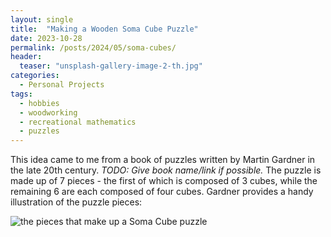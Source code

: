 ```yaml
---
layout: single
title:  "Making a Wooden Soma Cube Puzzle"
date: 2023-10-28
permalink: /posts/2024/05/soma-cubes/
header:
  teaser: "unsplash-gallery-image-2-th.jpg"
categories: 
  - Personal Projects
tags:
  - hobbies
  - woodworking
  - recreational mathematics
  - puzzles
---
```

This idea came to me from a book of puzzles written by Martin Gardner in the late 20th century. _TODO: Give book name/link if possible._ The puzzle is made up of 7 pieces - the first of which is composed of 3 cubes, while the remaining 6 are each composed of four cubes. Gardner provides a handy illustration of the puzzle pieces:

![](../images/soma_cubes/gardner's_book.png "the pieces that make up a Soma Cube puzzle")